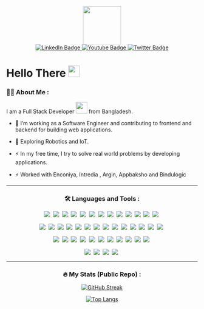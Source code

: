 <div id="header" align="center">
  <img src="https://media.giphy.com/media/bGgsc5mWoryfgKBx1u/giphy.gif" width="100"/>
  <div id="badges">
  <a href="https://www.linkedin.com/in/muztahid-rahman-8282b226b">
    <img src="https://img.shields.io/badge/LinkedIn-blue?style=for-the-badge&logo=linkedin&logoColor=white" alt="LinkedIn Badge"/>
  </a>
  <a href="https://www.youtube.com/@muztahiddurjoy9725">
    <img src="https://img.shields.io/badge/YouTube-FF0000?style=for-the-badge&logo=youtube&logoColor=white" alt="Youtube Badge"/>
  </a>
  <a href="mailto:muztahiddurjoy99@gmail.com">
    <img src="https://img.shields.io/badge/Gmail-D14836?style=for-the-badge&logo=gmail&logoColor=white" alt="Twitter Badge"/>
  </a>
</div>
<img src="https://komarev.com/ghpvc/?username=muztahiddurjoy&style=flat-square&color=blueviolet" alt=""/>
<div align="left">
<h1>
  Hello There
  <img src="https://media.giphy.com/media/hvRJCLFzcasrR4ia7z/giphy.gif" width="30px"/>
</h1>


### :woman_technologist: About Me :

I am a Full Stack Developer <img src="https://media.giphy.com/media/WUlplcMpOCEmTGBtBW/giphy.gif" width="30"> from Bangladesh.

- :telescope: I’m working as a Software Engineer and contributing to frontend and backend for building web applications.

- :seedling: Exploring Robotics and IoT.

- :zap: In my free time, I try to solve real world problems by developing applications.

- :zap: Worked with Enconiya, Intredia , Argin, Appbaksho and Bindulogic

---
</div>

### :hammer_and_wrench: Languages and Tools :


<div>
  <img src="https://img.shields.io/badge/HTML5-E34F26?style=for-the-badge&logo=html5&logoColor=white"/>&nbsp;
  <img src="https://img.shields.io/badge/CSS3-1572B6?style=for-the-badge&logo=css3&logoColor=white"/>&nbsp;
  <img src="https://img.shields.io/badge/JavaScript-F7DF1E?style=for-the-badge&logo=JavaScript&logoColor=white"/>&nbsp;
  <img src="https://img.shields.io/badge/Sass-CC6699?style=for-the-badge&logo=sass&logoColor=white"/>&nbsp;
  <img src="https://img.shields.io/badge/Bootstrap-563D7C?style=for-the-badge&logo=bootstrap&logoColor=white"/>&nbsp;
  <img src="https://img.shields.io/badge/jQuery-0769AD?style=for-the-badge&logo=jquery&logoColor=white"/>&nbsp;
  <img src="https://img.shields.io/badge/Tailwind_CSS-38B2AC?style=for-the-badge&logo=tailwind-css&logoColor=white"/>&nbsp;
  <img src="https://img.shields.io/badge/Node.js-43853D?style=for-the-badge&logo=node.js&logoColor=white"/>&nbsp;
  <img src="https://img.shields.io/badge/nestjs-E0234E?style=for-the-badge&logo=nestjs&logoColor=white"/>&nbsp;
  <img src="https://img.shields.io/badge/TypeScript-007ACC?style=for-the-badge&logo=typescript&logoColor=white"/>&nbsp;
  <img src="https://img.shields.io/badge/Java-ED8B00?style=for-the-badge&logo=openjdk&logoColor=white"/>&nbsp;
  <img src="https://img.shields.io/badge/Kotlin-0095D5?&style=for-the-badge&logo=kotlin&logoColor=white"/>&nbsp;
  <img src="https://img.shields.io/badge/Dart-0175C2?style=for-the-badge&logo=dart&logoColor=white"/>&nbsp;
  
  <img src="https://img.shields.io/badge/Express.js-404D59?style=for-the-badge"/>&nbsp;
  <img src="https://img.shields.io/badge/React-20232A?style=for-the-badge&logo=react&logoColor=61DAFB"/>&nbsp;
  <img src="https://img.shields.io/badge/styled--components-DB7093?style=for-the-badge&logo=styled-components&logoColor=white"/>&nbsp;
  <img src="https://img.shields.io/badge/Material--UI-0081CB?style=for-the-badge&logo=material-ui&logoColor=white"/>&nbsp;
  <img src="https://shields.io/badge/chakra--ui-black?logo=chakraui&style=for-the-badge"/>&nbsp;
  <img src="https://img.shields.io/badge/Redux-593D88?style=for-the-badge&logo=redux&logoColor=white"/>&nbsp;
  <img src="https://img.shields.io/badge/React_Native-20232A?style=for-the-badge&logo=react&logoColor=61DAFB"/>&nbsp;
  <img src="https://img.shields.io/badge/React_Router-CA4245?style=for-the-badge&logo=react-router&logoColor=white"/>&nbsp;
  <img src="https://img.shields.io/badge/Flutter-02569B?style=for-the-badge&logo=flutter&logoColor=white"/>&nbsp;
  <img src="https://img.shields.io/badge/MySQL-00000F?style=for-the-badge&logo=mysql&logoColor=white"/>&nbsp;
  <img src="https://img.shields.io/badge/MongoDB-4EA94B?style=for-the-badge&logo=mongodb&logoColor=white"/>&nbsp;
  <img src="https://img.shields.io/badge/SQLite-07405E?style=for-the-badge&logo=sqlite&logoColor=white"/>&nbsp;
  <img src="https://img.shields.io/badge/Firebase-039BE5?style=for-the-badge&logo=Firebase&logoColor=white"/>&nbsp;
  <img src="https://img.shields.io/badge/json%20web%20tokens-323330?style=for-the-badge&logo=json-web-tokens&logoColor=pink"/>&nbsp;
  
  <img src="https://img.shields.io/badge/Prisma-3982CE?style=for-the-badge&logo=Prisma&logoColor=white"/>&nbsp;
  <img src="https://img.shields.io/badge/Next.js-000?logo=nextdotjs&logoColor=fff&style=for-the-badge"/>&nbsp;
  <img src="https://img.shields.io/badge/Vercel-000000?style=for-the-badge&logo=vercel&logoColor=white"/>&nbsp;
  <img src="https://img.shields.io/badge/Postman-FF6C37?style=for-the-badge&logo=postman&logoColor=white"/>&nbsp;
  <img src="https://img.shields.io/badge/docker-%230db7ed.svg?style=for-the-badge&logo=docker&logoColor=white"/>&nbsp;
  <img src="https://img.shields.io/badge/Gradle-02303A.svg?style=for-the-badge&logo=Gradle&logoColor=white"/>&nbsp;
  <img src="https://img.shields.io/badge/-Swagger-%23Clojure?style=for-the-badge&logo=swagger&logoColor=white"/>&nbsp;
  <img src="https://img.shields.io/badge/-Arduino-00979D?style=for-the-badge&logo=Arduino&logoColor=white"/>&nbsp;
  <img src="https://img.shields.io/badge/espressif-E7352C?style=for-the-badge&logo=espressif&logoColor=white"/>&nbsp;
  <img src="https://img.shields.io/badge/GIT-E44C30?style=for-the-badge&logo=git&logoColor=white"/>&nbsp;
  <img src="https://img.shields.io/badge/windows%20terminal-4D4D4D?style=for-the-badge&logo=windows%20terminal&logoColor=white"/>&nbsp;
  
  <img src="https://img.shields.io/badge/adafruit-000000?style=for-the-badge&logo=adafruit&logoColor=white"/>&nbsp;
  <img src="https://img.shields.io/badge/Android_Studio-3DDC84?style=for-the-badge&logo=android-studio&logoColor=white"/>&nbsp;
  <img src="https://img.shields.io/badge/Arduino_IDE-00979D?style=for-the-badge&logo=arduino&logoColor=white"/>&nbsp;
  <img src="https://img.shields.io/badge/Visual_Studio_Code-0078D4?style=for-the-badge&logo=visual%20studio%20code&logoColor=white"/>&nbsp;
</div>

---

### :fire: My Stats (Public Repo) :

[![GitHub Streak](http://github-readme-streak-stats.herokuapp.com?user=muztahiddurjoy&theme=dark&background=000000)](https://git.io/streak-stats)

[![Top Langs](https://github-readme-stats.vercel.app/api/top-langs/?username=muztahiddurjoy&layout=compact&theme=vision-friendly-dark)](https://github.com/anuraghazra/github-readme-stats)


</div>

